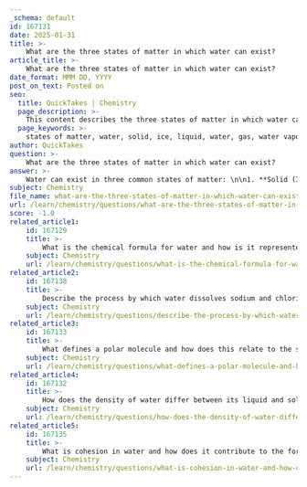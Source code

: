 ```yaml
---
_schema: default
id: 167131
date: 2025-01-31
title: >-
    What are the three states of matter in which water can exist?
article_title: >-
    What are the three states of matter in which water can exist?
date_format: MMM DD, YYYY
post_on_text: Posted on
seo:
  title: QuickTakes | Chemistry
  page_description: >-
    This content describes the three states of matter in which water can exist: solid (ice), liquid (water), and gas (water vapor), along with the conditions affecting these states.
  page_keywords: >-
    states of matter, water, solid, ice, liquid, water, gas, water vapor, temperature, pressure, freeze, boil
author: QuickTakes
question: >-
    What are the three states of matter in which water can exist?
answer: >-
    Water can exist in three common states of matter: \n\n1. **Solid (Ice)**: At temperatures below 0 degrees Celsius (32 degrees Fahrenheit), water freezes and forms ice. In this state, water molecules are arranged in a crystalline structure, which makes ice less dense than liquid water, allowing it to float.\n\n2. **Liquid (Water)**: Between 0 degrees Celsius and 100 degrees Celsius (32 to 212 degrees Fahrenheit), water exists in its liquid state. In this form, water molecules are in constant motion, allowing them to flow and take the shape of their container.\n\n3. **Gas (Water Vapor)**: At temperatures above 100 degrees Celsius (212 degrees Fahrenheit), water boils and turns into water vapor, which is the gaseous state of water. In this state, water molecules are widely spaced and move freely.\n\nThe state of water is influenced by temperature and pressure, making it a unique substance that plays a crucial role in various natural processes.
subject: Chemistry
file_name: what-are-the-three-states-of-matter-in-which-water-can-exist.md
url: /learn/chemistry/questions/what-are-the-three-states-of-matter-in-which-water-can-exist
score: -1.0
related_article1:
    id: 167129
    title: >-
        What is the chemical formula for water and how is it represented?
    subject: Chemistry
    url: /learn/chemistry/questions/what-is-the-chemical-formula-for-water-and-how-is-it-represented
related_article2:
    id: 167138
    title: >-
        Describe the process by which water dissolves sodium and chloride ions.
    subject: Chemistry
    url: /learn/chemistry/questions/describe-the-process-by-which-water-dissolves-sodium-and-chloride-ions
related_article3:
    id: 167133
    title: >-
        What defines a polar molecule and how does this relate to the structure of H2O?
    subject: Chemistry
    url: /learn/chemistry/questions/what-defines-a-polar-molecule-and-how-does-this-relate-to-the-structure-of-h2o
related_article4:
    id: 167132
    title: >-
        How does the density of water differ between its liquid and solid states?
    subject: Chemistry
    url: /learn/chemistry/questions/how-does-the-density-of-water-differ-between-its-liquid-and-solid-states
related_article5:
    id: 167135
    title: >-
        What is cohesion in water and how does it contribute to the formation of raindrops?
    subject: Chemistry
    url: /learn/chemistry/questions/what-is-cohesion-in-water-and-how-does-it-contribute-to-the-formation-of-raindrops
---
```


&nbsp;